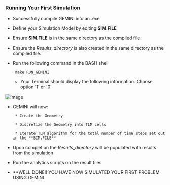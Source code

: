 ### Running Your First Simulation

* Successfully compile GEMINI into an .exe

* Define your Simulation Model by editing **SIM.FILE** 

* Ensure **SIM.FILE** is in the same directory as the compiled file

* Ensure the *Results_directory* is also created in the same directory as the compiled file.

* Run the following command in the BASH shell

       make RUN_GEMINI
      
    * Your Terminal should display the following information. Choose option '1' or '0' 
    
![image](https://user-images.githubusercontent.com/60849864/81107341-e99e4800-8f0e-11ea-81ab-bc9ee1486939.png)  


* GEMINI will now:

       * Create the Geometry
       
       * Discretize the Geometry into TLM cells
       
       * Iterate TLM algorithm for the total number of time steps set out in the **SIM.FILE** 

* Upon completion the *Results_directory* will be populated with results from the simulation

* Run the analytics scripts on the result files

* **WELL DONE!! YOU HAVE NOW SIMULATED YOUR FIRST PROBLEM USING GEMINI
